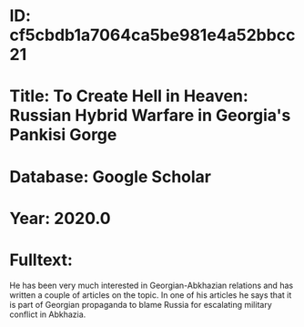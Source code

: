 # ID: cf5cbdb1a7064ca5be981e4a52bbcc21
# Title: To Create Hell in Heaven: Russian Hybrid Warfare in Georgia's Pankisi Gorge
# Database: Google Scholar
# Year: 2020.0
# Fulltext:
He has been very much interested in Georgian-Abkhazian relations and has written a couple of articles on the topic.
In one of his articles he says that it is part of Georgian propaganda to blame Russia for escalating military conflict in Abkhazia.